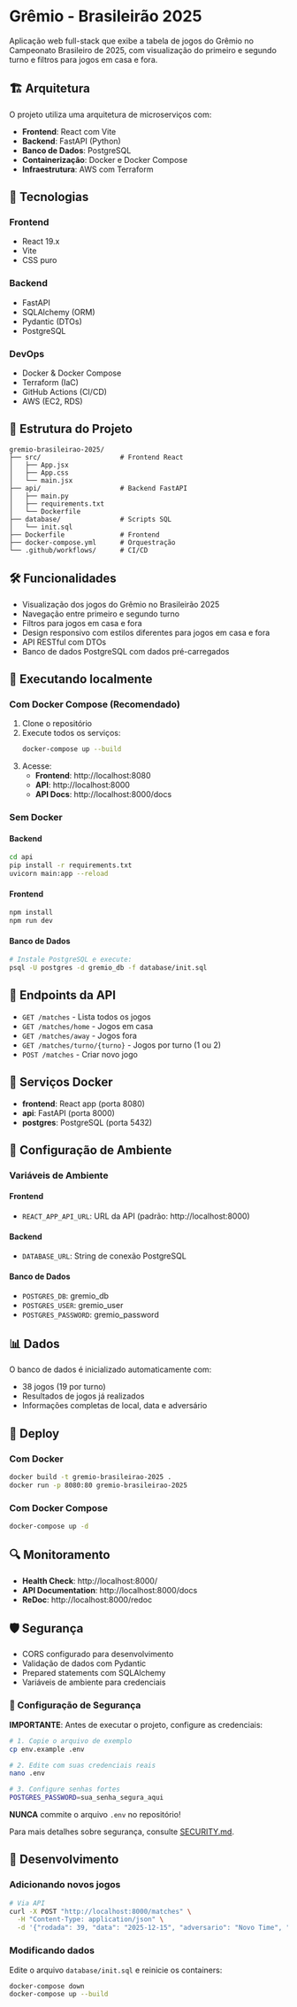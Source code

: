 # Grêmio - Brasileirão 2025

Aplicação web full-stack que exibe a tabela de jogos do Grêmio no Campeonato Brasileiro de 2025, com visualização do primeiro e segundo turno e filtros para jogos em casa e fora.

## 🏗️ Arquitetura

O projeto utiliza uma arquitetura de microserviços com:

- **Frontend**: React com Vite
- **Backend**: FastAPI (Python)
- **Banco de Dados**: PostgreSQL
- **Containerização**: Docker e Docker Compose
- **Infraestrutura**: AWS com Terraform

## 🚀 Tecnologias

### Frontend
- React 19.x
- Vite
- CSS puro

### Backend
- FastAPI
- SQLAlchemy (ORM)
- Pydantic (DTOs)
- PostgreSQL

### DevOps
- Docker & Docker Compose
- Terraform (IaC)
- GitHub Actions (CI/CD)
- AWS (EC2, RDS)

## 📁 Estrutura do Projeto

```
gremio-brasileirao-2025/
├── src/                    # Frontend React
│   ├── App.jsx
│   ├── App.css
│   └── main.jsx
├── api/                    # Backend FastAPI
│   ├── main.py
│   ├── requirements.txt
│   └── Dockerfile
├── database/               # Scripts SQL
│   └── init.sql
├── Dockerfile              # Frontend
├── docker-compose.yml      # Orquestração
└── .github/workflows/      # CI/CD
```

## 🛠️ Funcionalidades

- Visualização dos jogos do Grêmio no Brasileirão 2025
- Navegação entre primeiro e segundo turno
- Filtros para jogos em casa e fora
- Design responsivo com estilos diferentes para jogos em casa e fora
- API RESTful com DTOs
- Banco de dados PostgreSQL com dados pré-carregados

## 🚀 Executando localmente

### Com Docker Compose (Recomendado)

1. Clone o repositório
2. Execute todos os serviços:
   ```bash
   docker-compose up --build
   ```
3. Acesse:
   - **Frontend**: http://localhost:8080
   - **API**: http://localhost:8000
   - **API Docs**: http://localhost:8000/docs

### Sem Docker

#### Backend
```bash
cd api
pip install -r requirements.txt
uvicorn main:app --reload
```

#### Frontend
```bash
npm install
npm run dev
```

#### Banco de Dados
```bash
# Instale PostgreSQL e execute:
psql -U postgres -d gremio_db -f database/init.sql
```

## 📡 Endpoints da API

- `GET /matches` - Lista todos os jogos
- `GET /matches/home` - Jogos em casa
- `GET /matches/away` - Jogos fora
- `GET /matches/turno/{turno}` - Jogos por turno (1 ou 2)
- `POST /matches` - Criar novo jogo

## 🐳 Serviços Docker

- **frontend**: React app (porta 8080)
- **api**: FastAPI (porta 8000)
- **postgres**: PostgreSQL (porta 5432)

## 🔧 Configuração de Ambiente

### Variáveis de Ambiente

#### Frontend
- `REACT_APP_API_URL`: URL da API (padrão: http://localhost:8000)

#### Backend
- `DATABASE_URL`: String de conexão PostgreSQL

#### Banco de Dados
- `POSTGRES_DB`: gremio_db
- `POSTGRES_USER`: gremio_user
- `POSTGRES_PASSWORD`: gremio_password

## 📊 Dados

O banco de dados é inicializado automaticamente com:
- 38 jogos (19 por turno)
- Resultados de jogos já realizados
- Informações completas de local, data e adversário

## 🚀 Deploy

### Com Docker
```bash
docker build -t gremio-brasileirao-2025 .
docker run -p 8080:80 gremio-brasileirao-2025
```

### Com Docker Compose
```bash
docker-compose up -d
```

## 🔍 Monitoramento

- **Health Check**: http://localhost:8000/
- **API Documentation**: http://localhost:8000/docs
- **ReDoc**: http://localhost:8000/redoc

## 🛡️ Segurança

- CORS configurado para desenvolvimento
- Validação de dados com Pydantic
- Prepared statements com SQLAlchemy
- Variáveis de ambiente para credenciais

### 🔐 Configuração de Segurança

**IMPORTANTE**: Antes de executar o projeto, configure as credenciais:

```bash
# 1. Copie o arquivo de exemplo
cp env.example .env

# 2. Edite com suas credenciais reais
nano .env

# 3. Configure senhas fortes
POSTGRES_PASSWORD=sua_senha_segura_aqui
```

**NUNCA** commite o arquivo `.env` no repositório!

Para mais detalhes sobre segurança, consulte [SECURITY.md](SECURITY.md).

## 📝 Desenvolvimento

### Adicionando novos jogos
```bash
# Via API
curl -X POST "http://localhost:8000/matches" \
  -H "Content-Type: application/json" \
  -d '{"rodada": 39, "data": "2025-12-15", "adversario": "Novo Time", "local": "Arena do Grêmio", "is_home": true}'
```

### Modificando dados
Edite o arquivo `database/init.sql` e reinicie os containers:
```bash
docker-compose down
docker-compose up --build
```
